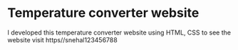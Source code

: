 # Temperature converter website
I developed this temperature converter website using HTML, CSS to see the website visit https//snehal123456788
